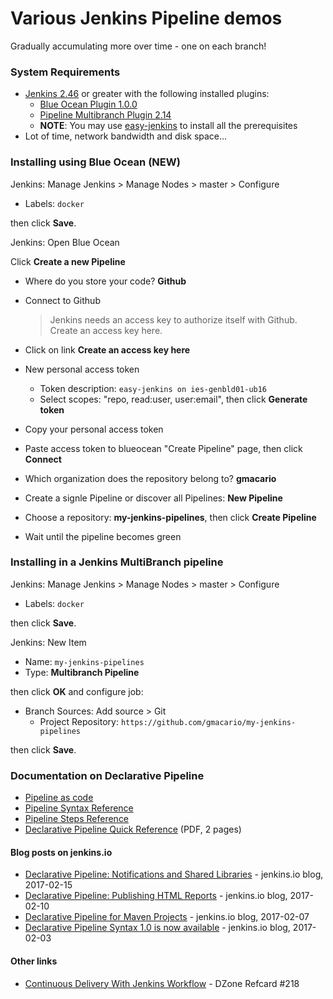# Various Jenkins Pipeline demos

Gradually accumulating more over time - one on each branch!

### System Requirements

* [Jenkins 2.46](https://jenkins.io/) or greater with the following installed plugins:
  - [Blue Ocean Plugin 1.0.0](https://wiki.jenkins-ci.org/display/JENKINS/Blue+Ocean+Plugin)
  - [Pipeline Multibranch Plugin 2.14](https://wiki.jenkins-ci.org/display/JENKINS/Pipeline+Multibranch+Plugin)
  - **NOTE**: You may use [easy-jenkins](https://github.com/gmacario/easy-jenkins) to install all the prerequisites
* Lot of time, network bandwidth and disk space...


### Installing using Blue Ocean (NEW)

Jenkins: Manage Jenkins > Manage Nodes > master > Configure

* Labels: `docker`

then click **Save**.

Jenkins: Open Blue Ocean

Click **Create a new Pipeline**

* Where do you store your code? **Github**

* Connect to Github
  > Jenkins needs an access key to authorize itself with Github.
  > Create an access key here.
  
* Click on link **Create an access key here**
  
* New personal access token
  - Token description: `easy-jenkins on ies-genbld01-ub16`
  - Select scopes: "repo, read:user, user:email", then click **Generate token**
  
* Copy your personal access token

* Paste access token to blueocean "Create Pipeline" page, then click **Connect**

* Which organization does the repository belong to? **gmacario**

* Create a signle Pipeline or discover all Pipelines: **New Pipeline**

* Choose a repository: **my-jenkins-pipelines**, then click **Create Pipeline**

* Wait until the pipeline becomes green


### Installing in a Jenkins MultiBranch pipeline

Jenkins: Manage Jenkins > Manage Nodes > master > Configure

* Labels: `docker`

then click **Save**.

Jenkins: New Item

* Name: `my-jenkins-pipelines`
* Type: **Multibranch Pipeline**

then click **OK** and configure job:

* Branch Sources: Add source > Git
  - Project Repository: `https://github.com/gmacario/my-jenkins-pipelines`

then click **Save**.


### Documentation on Declarative Pipeline

* [Pipeline as code](https://jenkins.io/doc/book/pipeline-as-code/)
* [Pipeline Syntax Reference](https://jenkins.io/doc/book/pipeline/syntax/)
* [Pipeline Steps Reference](https://jenkins.io/doc/pipeline/steps/)
* [Declarative Pipeline Quick Reference](https://www.cloudbees.com/sites/default/files/declarative-pipeline-refcard.pdf) (PDF, 2 pages)

#### Blog posts on jenkins.io

* [Declarative Pipeline: Notifications and Shared Libraries](https://jenkins.io/blog/2017/02/15/declarative-notifications/) - jenkins.io blog, 2017-02-15
* [Declarative Pipeline: Publishing HTML Reports](https://jenkins.io/blog/2017/02/10/declarative-html-publisher/) - jenkins.io blog, 2017-02-10
* [Declarative Pipeline for Maven Projects](https://jenkins.io/blog/2017/02/07/declarative-maven-project/) - jenkins.io blog, 2017-02-07
* [Declarative Pipeline Syntax 1.0 is now available](https://jenkins.io/blog/2017/02/03/declarative-pipeline-ga/) - jenkins.io blog, 2017-02-03

#### Other links

* [Continuous Delivery With Jenkins Workflow](https://dzone.com/refcardz/continuous-delivery-with-jenkins-workflow) - DZone Refcard #218

<!-- EOF -->
